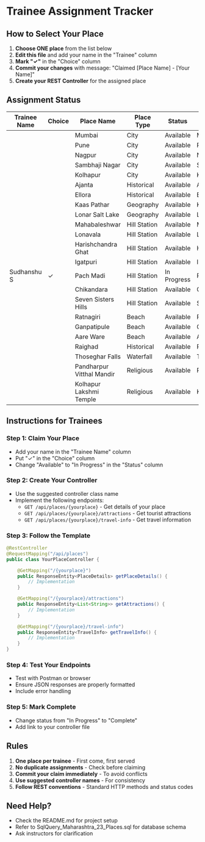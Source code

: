 # Trainee Assignment Tracker

## How to Select Your Place

1. **Choose ONE place** from the list below
2. **Edit this file** and add your name in the "Trainee" column
3. **Mark "✓"** in the "Choice" column
4. **Commit your changes** with message: "Claimed [Place Name] - [Your Name]"
5. **Create your REST Controller** for the assigned place

## Assignment Status

| Trainee Name | Choice | Place Name                | Place Type   | Status      | Controller Class Name             |
| ------------ | ------ | ------------------------- | ------------ | ----------- | --------------------------------- |
|              |        | Mumbai                    | City         | Available   | MumbaiController                  |
|              |        | Pune                      | City         | Available   | PuneController                    |
|              |        | Nagpur                    | City         | Available   | NagpurController                  |
|              |        | Sambhaji Nagar            | City         | Available   | SambhajiNagarController           |
|              |        | Kolhapur                  | City         | Available   | KolhapurController                |
|              |        | Ajanta                    | Historical   | Available   | AjantaController                  |
|              |        | Ellora                    | Historical   | Available   | ElloraController                  |
|              |        | Kaas Pathar               | Geography    | Available   | KaasPatharController              |
|              |        | Lonar Salt Lake           | Geography    | Available   | LonarSaltLakeController           |
|              |        | Mahabaleshwar             | Hill Station | Available   | MahabaleshwarController           |
|              |        | Lonavala                  | Hill Station | Available   | LonavalaController                |
|              |        | Harishchandra Ghat        | Hill Station | Available   | HarishchandraGhatController       |
|              |        | Igatpuri                  | Hill Station | Available   | IgatpuriController                |
| Sudhanshu S  | ✓      | Pach Madi                 | Hill Station | In Progress | PachMadiController                |
|              |        | Chikandara                | Hill Station | Available   | ChikandaraController              |
|              |        | Seven Sisters Hills       | Hill Station | Available   | SevenSistersHillsController       |
|              |        | Ratnagiri                 | Beach        | Available   | RatnagiriController               |
|              |        | Ganpatipule               | Beach        | Available   | GanpatipuleController             |
|              |        | Aare Ware                 | Beach        | Available   | AareWareController                |
|              |        | Raighad                   | Historical   | Available   | RaighadController                 |
|              |        | Thoseghar Falls           | Waterfall    | Available   | ThosegharFallsController          |
|              |        | Pandharpur Vitthal Mandir | Religious    | Available   | PandharpurVitthalMandirController |
|              |        | Kolhapur Lakshmi Temple   | Religious    | Available   | KolhapurLakshmiTempleController   |

## Instructions for Trainees

### Step 1: Claim Your Place

- Add your name in the "Trainee Name" column
- Put "✓" in the "Choice" column
- Change "Available" to "In Progress" in the "Status" column

### Step 2: Create Your Controller

- Use the suggested controller class name
- Implement the following endpoints:
  - `GET /api/places/{yourplace}` - Get details of your place
  - `GET /api/places/{yourplace}/attractions` - Get tourist attractions
  - `GET /api/places/{yourplace}/travel-info` - Get travel information

### Step 3: Follow the Template

```java
@RestController
@RequestMapping("/api/places")
public class YourPlaceController {

    @GetMapping("/{yourplace}")
    public ResponseEntity<PlaceDetails> getPlaceDetails() {
        // Implementation
    }

    @GetMapping("/{yourplace}/attractions")
    public ResponseEntity<List<String>> getAttractions() {
        // Implementation
    }

    @GetMapping("/{yourplace}/travel-info")
    public ResponseEntity<TravelInfo> getTravelInfo() {
        // Implementation
    }
}
```

### Step 4: Test Your Endpoints

- Test with Postman or browser
- Ensure JSON responses are properly formatted
- Include error handling

### Step 5: Mark Complete

- Change status from "In Progress" to "Complete"
- Add link to your controller file

## Rules

1. **One place per trainee** - First come, first served
2. **No duplicate assignments** - Check before claiming
3. **Commit your claim immediately** - To avoid conflicts
4. **Use suggested controller names** - For consistency
5. **Follow REST conventions** - Standard HTTP methods and status codes

## Need Help?

- Check the README.md for project setup
- Refer to SqlQuery_Maharashtra_23_Places.sql for database schema
- Ask instructors for clarification
